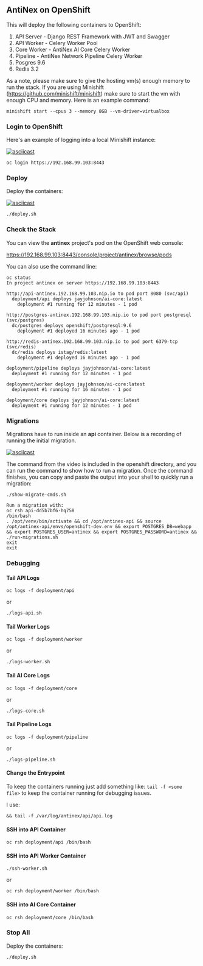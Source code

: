 ## AntiNex on OpenShift

This will deploy the following containers to OpenShift:

1. API Server - Django REST Framework with JWT and Swagger
1. API Worker - Celery Worker Pool
1. Core Worker - AntiNex AI Core Celery Worker
1. Pipeline - AntiNex Network Pipeline Celery Worker
1. Posgres 9.6
1. Redis 3.2

As a note, please make sure to give the hosting vm(s) enough memory to run the stack. If you are using Minishift (https://github.com/minishift/minishift) make sure to start the vm with enough CPU and memory. Here is an example command:

```
minishift start --cpus 3 --memory 8GB --vm-driver=virtualbox
```

### Login to OpenShift

Here's an example of logging into a local Minishift instance:

[![asciicast](https://asciinema.org/a/182791.png)](https://asciinema.org/a/182791?autoplay=1)

```
oc login https://192.168.99.103:8443
```

### Deploy

Deploy the containers:

[![asciicast](https://asciinema.org/a/182796.png)](https://asciinema.org/a/182796?autoplay=1)

```
./deploy.sh
```

### Check the Stack

You can view the **antinex** project's pod on the OpenShift web console:

https://192.168.99.103:8443/console/project/antinex/browse/pods

You can also use the command line:

```
oc status
In project antinex on server https://192.168.99.103:8443

http://api-antinex.192.168.99.103.nip.io to pod port 8080 (svc/api)
  deployment/api deploys jayjohnson/ai-core:latest
    deployment #1 running for 12 minutes - 1 pod

http://postgres-antinex.192.168.99.103.nip.io to pod port postgresql (svc/postgres)
  dc/postgres deploys openshift/postgresql:9.6
    deployment #1 deployed 16 minutes ago - 1 pod

http://redis-antinex.192.168.99.103.nip.io to pod port 6379-tcp (svc/redis)
  dc/redis deploys istag/redis:latest
    deployment #1 deployed 16 minutes ago - 1 pod

deployment/pipeline deploys jayjohnson/ai-core:latest
  deployment #1 running for 12 minutes - 1 pod

deployment/worker deploys jayjohnson/ai-core:latest
  deployment #1 running for 16 minutes - 1 pod

deployment/core deploys jayjohnson/ai-core:latest
  deployment #1 running for 12 minutes - 1 pod
```

### Migrations

Migrations have to run inside an **api** container. Below is a recording of running the initial migration.

[![asciicast](https://asciinema.org/a/182796.png)](https://asciinema.org/a/182796?autoplay=1)

The command from the video is included in the openshift directory, and you can run the command to show how to run a migration. Once the command finishes, you can copy and paste the output into your shell to quickly run a migration:

```
./show-migrate-cmds.sh

Run a migration with:
oc rsh api-dd5b7bf6-hq758
/bin/bash
. /opt/venv/bin/activate && cd /opt/antinex-api && source /opt/antinex-api/envs/openshift-dev.env && export POSTGRES_DB=webapp && export POSTGRES_USER=antinex && export POSTGRES_PASSWORD=antinex && ./run-migrations.sh
exit
exit
```

### Debugging

#### Tail API Logs

```
oc logs -f deployment/api
```

or

```
./logs-api.sh
```

#### Tail Worker Logs

```
oc logs -f deployment/worker
```

or

```
./logs-worker.sh
```

#### Tail AI Core Logs

```
oc logs -f deployment/core
```

or

```
./logs-core.sh
```

#### Tail Pipeline Logs

```
oc logs -f deployment/pipeline
```

or

```
./logs-pipeline.sh
```

#### Change the Entrypoint

To keep the containers running just add something like: ```tail -f <some file>``` to keep the container running for debugging issues.

I use:

```
&& tail -f /var/log/antinex/api/api.log
```

#### SSH into API Container

```
oc rsh deployment/api /bin/bash
```

#### SSH into API Worker Container

```
./ssh-worker.sh
```

or

```
oc rsh deployment/worker /bin/bash
```

#### SSH into AI Core Container

```
oc rsh deployment/core /bin/bash
```

### Stop All

Deploy the containers:

```
./deploy.sh
```
